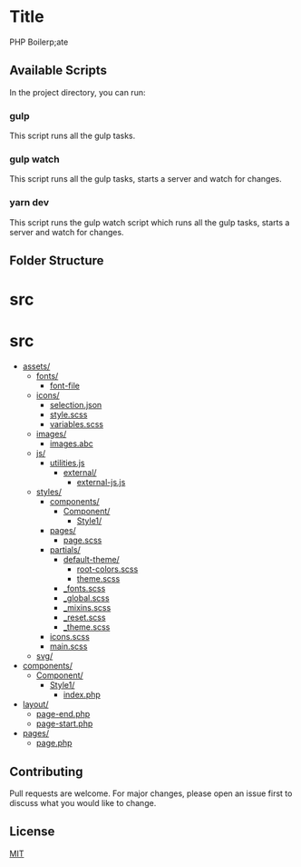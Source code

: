 # Title

PHP Boilerp;ate

## Available Scripts

In the project directory, you can run:

### gulp

This script runs all the gulp tasks.

### gulp watch

This script runs all the gulp tasks, starts a server and watch for changes.

### yarn dev

This script runs the gulp watch script which runs all the gulp tasks, starts a server and watch for changes.

## Folder Structure

# src

# src

- [assets/](.\src\assets)
  - [fonts/](.\src\assets\fonts)
    - [font-file](.\src\assets\fonts\font-file.abc)
  - [icons/](.\src\assets\icons)
    - [selection.json](.\src\assets\icons\selection.json)
    - [style.scss](.\src\assets\icons\style.scss)
    - [variables.scss](.\src\assets\icons\variables.scss)
  - [images/](.\src\assets\images)
    - [images.abc](.\src\assets\images\images.abc)
  - [js/](.\src\assets\js)
    - [utilities.js](.\src\assets\js\utilities.js)
      - [external/](.\src\assets\js\external)
        - [external-js.js](.\src\assets\js\external\external-js.js)
  - [styles/](.\src\assets\styles)
    - [components/](.\src\assets\styles\components)
      - [Component/](.\src\assets\styles\components\Component)
        - [Style1/](.\src\assets\styles\components\Component\Style1)
    - [pages/](.\src\assets\styles\pages)
      - [page.scss](.\src\assets\styles\pages\page.scss)
    - [partials/](.\src\assets\styles\partials)
      - [default-theme/](.\src\assets\styles\partials\default-theme)
        - [root-colors.scss](.\src\assets\styles\partials\default-theme\root-colors.scss)
        - [theme.scss](.\src\assets\styles\partials\default-theme\theme.scss)
      - [\_fonts.scss](.\src\assets\styles\partials_fonts.scss)
      - [\_global.scss](.\src\assets\styles\partials_global.scss)
      - [\_mixins.scss](.\src\assets\styles\partials_mixins.scss)
      - [\_reset.scss](.\src\assets\styles\partials_reset.scss)
      - [\_theme.scss](.\src\assets\styles\partials_theme.scss)
    - [icons.scss](.\src\assets\styles\icons.scss)
    - [main.scss](.\src\assets\styles\main.scss)
  - [svg/](.\src\assets\svg)
- [components/](.\src\components)
  - [Component/](.\src\components\Component)
    - [Style1/](.\src\components\Component\Style1)
      - [index.php](.\src\components\Component\Style1\index.php)
- [layout/](.\src\layout)
  - [page-end.php](.\src\layout\page-end.php)
  - [page-start.php](.\src\layout\page-start.php)
- [pages/](.\src\pages)
  - [page.php](.\src\pages\page.php)

## Contributing

Pull requests are welcome. For major changes, please open an issue first
to discuss what you would like to change.

## License

[MIT](https://choosealicense.com/licenses/mit/)
